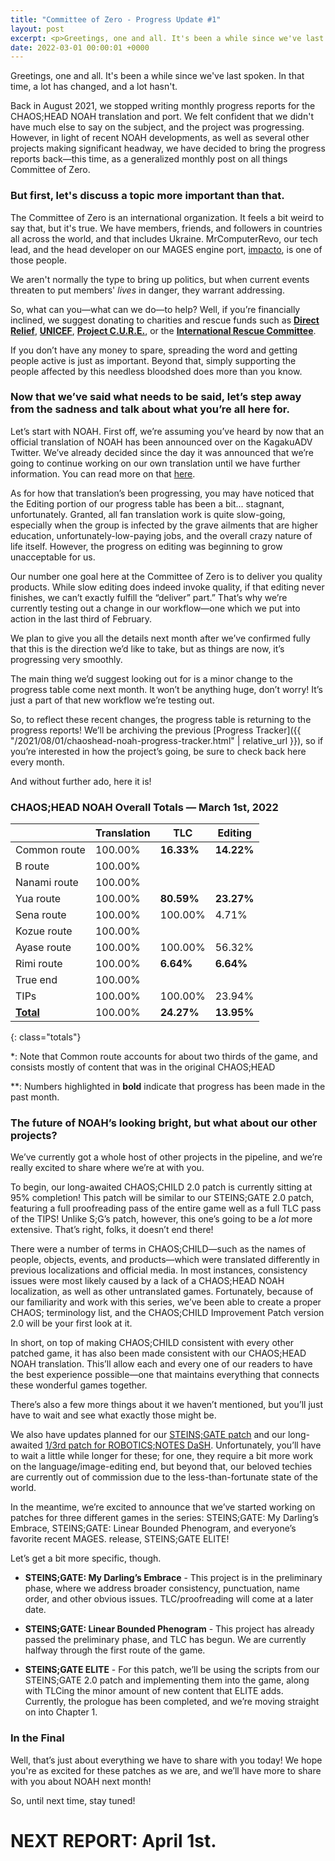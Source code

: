 ```yaml
---
title: "Committee of Zero - Progress Update #1"
layout: post
excerpt: <p>Greetings, one and all. It's been a while since we've last spoken.</p>
date: 2022-03-01 00:00:01 +0000
---
```


Greetings, one and all. It's been a while since we've last spoken. In that time, a lot has changed, and a lot hasn't.


Back in August 2021, we stopped writing monthly progress reports for the CHAOS;HEAD NOAH translation and port. We felt confident that we didn't have much else to say on the subject, and the project was progressing. However, in light of recent NOAH developments, as well as several other projects making significant headway, we have decided to bring the progress reports back—this time, as a generalized monthly post on all things Committee of Zero.


### But first, let's discuss a topic more important than that.

The Committee of Zero is an international organization. It feels a bit weird to say that, but it's true. We have members, friends, and followers in countries all across the world, and that includes Ukraine. MrComputerRevo, our tech lead, and the head developer on our MAGES engine port, [impacto](https://github.com/CommitteeOfZero/impacto), is one of those people.


We aren't normally the type to bring up politics, but when current events threaten to put members' <i>lives</i> in danger, they warrant addressing.


So, what can you—what can we do—to help? Well, if you’re financially inclined, we suggest donating to charities and rescue funds such as [**Direct Relief**](https://www.directrelief.org/), [**UNICEF**](https://www.unicefusa.org/stories/unicef-children-crossfire-ukraine-crisis/39542?form=FUNKBHMZQDQ&utm_content=Ukraine3&ms=cpc_dig_2021_Ukraine3_20210801_google_Ukraine3_delve_None&initialms=cpc_dig_2020_Ukraine3_20210801_google_Ukraine3_delve_None&gclid=CjwKCAiApfeQBhAUEiwA7K_UHyZu1yybETH9piIKoU2RHLJQuTue1h80TsSxSZr8Zp1aQ0R5SqwvzxoCpyEQAvD_BwE), [**Project C.U.R.E.**](http://www.uahospitals.org/), or the [**International Rescue Committee**](https://help.rescue.org/donate/ukraine-acq?ms=gs_ppc_fy22_ukraine_mmus_feb&initialms=gs_ppc_fy22_ukraine_mmus_feb&gclid=CjwKCAiApfeQBhAUEiwA7K_UH-hhjA3AiZSiS6s2jhPhARemX1ms_sXjssxUjKvkKFHWgDUMPd271RoC2m8QAvD_BwE). 


If you don’t have any money to spare, spreading the word and getting people active is just as important. Beyond that, simply supporting the people affected by this needless bloodshed does more than you know.


### Now that we’ve said what needs to be said, let’s step away from the sadness and talk about what you’re all here for.

Let’s start with NOAH. First off, we’re assuming you’ve heard by now that an official translation of NOAH has been announced over on the KagakuADV Twitter. We’ve already decided since the day it was announced that we’re going to continue working on our own translation until we have further information. You can read more on that [here](https://x.com/CommitteeOf0/status/1496581277637652484?s=20&t=LoPUSYyjtYUiMu4PWa5org).


As for how that translation’s been progressing, you may have noticed that the Editing portion of our progress table has been a bit... stagnant, unfortunately. Granted, all fan translation work is quite slow-going, especially when the group is infected by the grave ailments that are higher education, unfortunately-low-paying jobs, and the overall crazy nature of life itself. However, the progress on editing was beginning to grow unacceptable for us.


Our number one goal here at the Committee of Zero is to deliver you quality products. While slow editing does indeed invoke quality, if that editing never finishes, we can’t exactly fulfill the “deliver” part.” That’s why we’re currently testing out a change in our workflow—one which we put into action in the last third of February.


We plan to give you all the details next month after we’ve confirmed fully that this is the direction we’d like to take, but as things are now, it’s progressing very smoothly.

The main thing we’d suggest looking out for is a minor change to the progress table come next month. It won’t be anything huge, don’t worry! It’s just a part of that new workflow we’re testing out.


So, to reflect these recent changes, the progress table is returning to the progress reports! We’ll be archiving the previous [Progress Tracker]({{ "/2021/08/01/chaoshead-noah-progress-tracker.html" | relative_url }}), so if you’re interested in how the project’s going, be sure to check back here every month.


And without further ado, here it is!


### CHAOS;HEAD NOAH Overall Totals — March 1st, 2022

|                  | **Translation** | **TLC**    | **Editing** |
| ---------------- | --------------- | ---------- | ----------- |
| Common route     | 100.00%         | **16.33%** | **14.22%**  |
| B route          | 100.00%         |            |             |
| Nanami route     | 100.00%         |            |             |
| Yua route        | 100.00%         | **80.59%** | **23.27%**  |
| Sena route       | 100.00%         | 100.00%    | 4.71%       |
| Kozue route      | 100.00%         |            |             |
| Ayase route      | 100.00%         | 100.00%    | 56.32%      |
| Rimi route       | 100.00%         | **6.64%**  | **6.64%**   |
| True end         | 100.00%         |            |             |
| TIPs             | 100.00%         | 100.00%    | 23.94%      |
| **<u>Total</u>** | 100.00%         | **24.27%** | **13.95%**  |
{: class="totals"}

\*: Note that Common route accounts for about two thirds of the game, and consists mostly of content that was in the original CHAOS;HEAD

\*\*: Numbers highlighted in **bold** indicate that progress has been made in the past month.


### The future of NOAH’s looking bright, but what about our other projects?

We’ve currently got a whole host of other projects in the pipeline, and we’re really excited to share where we’re at with you.


To begin, our long-awaited CHAOS;CHILD 2.0 patch is currently sitting at 95% completion! This patch will be similar to our STEINS;GATE 2.0 patch, featuring a full proofreading pass of the entire game well as a full TLC pass of the TIPS! Unlike S;G’s patch, however, this one’s going to be a <i>lot</i> more extensive. That’s right, folks, it doesn’t end there!


There were a number of terms in CHAOS;CHILD—such as the names of people, objects, events, and products—which were translated differently in previous localizations and official media. In most instances, consistency issues were most likely caused by a lack of a CHAOS;HEAD NOAH localization, as well as other untranslated games. Fortunately, because of our familiarity and work with this series, we’ve been able to create a proper CHAOS; terminology list, and the CHAOS;CHILD Improvement Patch version 2.0 will be your first look at it.


In short, on top of making CHAOS;CHILD consistent with every other patched game, it has also been made consistent with our CHAOS;HEAD NOAH translation. This’ll allow each and every one of our readers to have the best experience possible—one that maintains everything that connects these wonderful games together.


There’s also a few more things about it we haven’t mentioned, but you’ll just have to wait and see what exactly those might be.


We also have updates planned for our [STEINS;GATE patch](https://x.com/CommitteeOf0/status/1431302975612461056) and our long-awaited [1/3rd patch for ROBOTICS;NOTES DaSH](https://x.com/CommitteeOf0/status/1430250228125478923). Unfortunately, you’ll have to wait a little while longer for these; for one, they require a bit more work on the language/image-editing end, but beyond that, our beloved techies are currently out of commission due to the less-than-fortunate state of the world.


In the meantime, we’re excited to announce that we’ve started working on patches for three different games in the series: STEINS;GATE: My Darling’s Embrace, STEINS;GATE: Linear Bounded Phenogram, and everyone’s favorite recent MAGES. release, STEINS;GATE ELITE!


Let’s get a bit more specific, though.

* **STEINS;GATE: My Darling’s Embrace** - This project is in the preliminary phase, where we address broader consistency, punctuation, name order, and other obvious issues. TLC/proofreading will come at a later date.

* **STEINS;GATE: Linear Bounded Phenogram** - This project has already passed the preliminary phase, and TLC has begun. We are currently halfway through the first route of the game.

* **STEINS;GATE ELITE** - For this patch, we’ll be using the scripts from our STEINS;GATE 2.0 patch and implementing them into the game, along with TLCing the minor amount of new content that ELITE adds. Currently, the prologue has been completed, and we’re moving straight on into Chapter 1.


### In the Final

Well, that’s just about everything we have to share with you today! We hope you're as excited for these patches as we are, and we’ll have more to share with you about NOAH next month!

So, until next time, stay tuned!

# NEXT REPORT: April 1st.